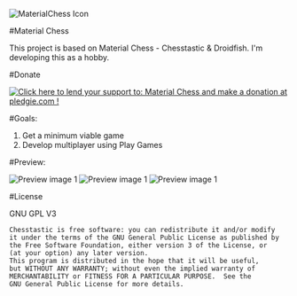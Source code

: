 ![MaterialChess Icon](http://i.imgur.com/H8FFmV6.png)

#Material Chess 

This project is based on Material Chess - Chesstastic & Droidfish. I'm developing this as a hobby.

#Donate


<a href='https://pledgie.com/campaigns/32796'><img alt='Click here to lend your support to: Material Chess and make a donation at pledgie.com !' src='https://pledgie.com/campaigns/32796.png?skin_name=chrome' border='0' ></a>


#Goals:

1. Get a minimum viable game
2. Develop multiplayer using Play Games

#Preview:



![Preview image 1](http://i.imgur.com/hZXi5Aq.png)
![Preview image 1](http://i.imgur.com/pWxus74.png)
![Preview image 1](http://i.imgur.com/RB35JZ8.png)

#License


GNU GPL V3

    Chesstastic is free software: you can redistribute it and/or modify
    it under the terms of the GNU General Public License as published by
    the Free Software Foundation, either version 3 of the License, or
    (at your option) any later version.
    This program is distributed in the hope that it will be useful,
    but WITHOUT ANY WARRANTY; without even the implied warranty of
    MERCHANTABILITY or FITNESS FOR A PARTICULAR PURPOSE.  See the
    GNU General Public License for more details.

